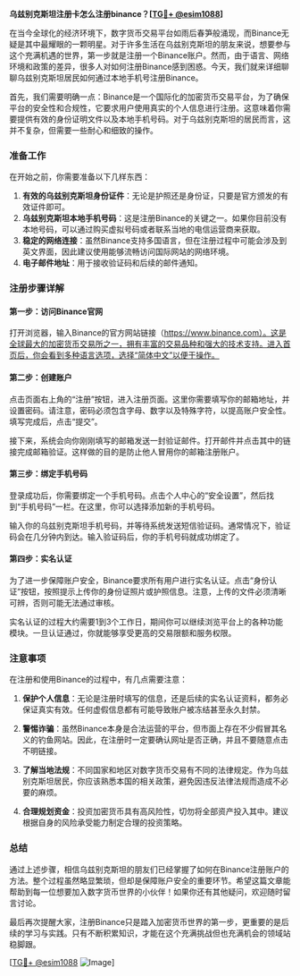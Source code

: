**乌兹别克斯坦注册卡怎么注册binance？[[TG💪+ @esim1088](https://t.me/s/esim1088)]**

在当今全球化的经济环境下，数字货币交易平台如雨后春笋般涌现，而Binance无疑是其中最耀眼的一颗明星。对于许多生活在乌兹别克斯坦的朋友来说，想要参与这个充满机遇的世界，第一步就是注册一个Binance账户。然而，由于语言、网络环境和政策的差异，很多人对如何注册Binance感到困惑。今天，我们就来详细聊聊乌兹别克斯坦居民如何通过本地手机号注册Binance。

首先，我们需要明确一点：Binance是一个国际化的加密货币交易平台，为了确保平台的安全性和合规性，它要求用户使用真实的个人信息进行注册。这意味着你需要提供有效的身份证明文件以及本地手机号码。对于乌兹别克斯坦的居民而言，这并不复杂，但需要一些耐心和细致的操作。

### 准备工作

在开始之前，你需要准备以下几样东西：

1. **有效的乌兹别克斯坦身份证件**：无论是护照还是身份证，只要是官方颁发的有效证件即可。
2. **乌兹别克斯坦本地手机号码**：这是注册Binance的关键之一。如果你目前没有本地号码，可以通过购买虚拟号码或者联系当地的电信运营商来获取。
3. **稳定的网络连接**：虽然Binance支持多国语言，但在注册过程中可能会涉及到英文界面，因此建议使用能够流畅访问国际网站的网络环境。
4. **电子邮件地址**：用于接收验证码和后续的邮件通知。

### 注册步骤详解

#### 第一步：访问Binance官网

打开浏览器，输入Binance的官方网站链接（https://www.binance.com）。这是全球最大的加密货币交易所之一，拥有丰富的交易品种和强大的技术支持。进入首页后，你会看到多种语言选项，选择“简体中文”以便于操作。

#### 第二步：创建账户

点击页面右上角的“注册”按钮，进入注册页面。这里你需要填写你的邮箱地址，并设置密码。请注意，密码必须包含字母、数字以及特殊字符，以提高账户安全性。填写完成后，点击“提交”。

接下来，系统会向你刚刚填写的邮箱发送一封验证邮件。打开邮件并点击其中的链接完成邮箱验证。这样做的目的是防止他人冒用你的邮箱注册账户。

#### 第三步：绑定手机号码

登录成功后，你需要绑定一个手机号码。点击个人中心的“安全设置”，然后找到“手机号码”一栏。在这里，你可以选择添加新的手机号码。

输入你的乌兹别克斯坦手机号码，并等待系统发送短信验证码。通常情况下，验证码会在几分钟内到达。输入验证码后，你的手机号码就成功绑定了。

#### 第四步：实名认证

为了进一步保障账户安全，Binance要求所有用户进行实名认证。点击“身份认证”按钮，按照提示上传你的身份证照片或护照信息。注意，上传的文件必须清晰可辨，否则可能无法通过审核。

实名认证的过程大约需要1到3个工作日，期间你可以继续浏览平台上的各种功能模块。一旦认证通过，你就能够享受更高的交易限额和服务权限。

### 注意事项

在注册和使用Binance的过程中，有几点需要注意：

1. **保护个人信息**：无论是注册时填写的信息，还是后续的实名认证资料，都务必保证真实有效。任何虚假信息都有可能导致账户被冻结甚至永久封禁。
   
2. **警惕诈骗**：虽然Binance本身是合法运营的平台，但市面上存在不少假冒其名义的钓鱼网站。因此，在注册时一定要确认网址是否正确，并且不要随意点击不明链接。

3. **了解当地法规**：不同国家和地区对数字货币交易有不同的法律规定。作为乌兹别克斯坦居民，你应该熟悉本国的相关政策，避免因违反法律法规而造成不必要的麻烦。

4. **合理规划资金**：投资加密货币具有高风险性，切勿将全部资产投入其中。建议根据自身的风险承受能力制定合理的投资策略。

### 总结

通过上述步骤，相信乌兹别克斯坦的朋友们已经掌握了如何在Binance注册账户的方法。整个过程虽然略显繁琐，但却是保障账户安全的重要环节。希望这篇文章能帮助到每一位想要加入数字货币世界的小伙伴！如果你还有其他疑问，欢迎随时留言讨论。

最后再次提醒大家，注册Binance只是踏入加密货币世界的第一步，更重要的是后续的学习与实践。只有不断积累知识，才能在这个充满挑战但也充满机会的领域站稳脚跟。

[[TG💪+ @esim1088](https://t.me/s/esim1088) ![Image](https://i.postimg.cc/4NQfJmqS/Snipaste-2025-05-13-00-14-12.png)]